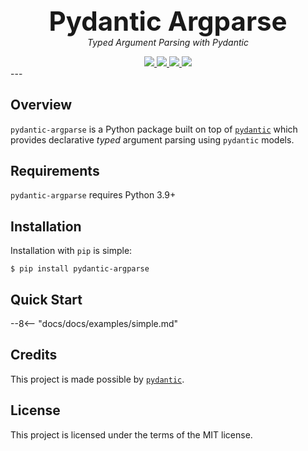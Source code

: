 <!-- Heading -->
<div align="center">
    <h1 style="margin-bottom:0;font-size:3em;">
        Pydantic Argparse
    </h1>
    <p style="margin-top:0;">
        <em>Typed Argument Parsing with Pydantic</em>
    </p>
    <a href="https://pypi.python.org/pypi/pydantic-argparse">
        <img src="https://img.shields.io/pypi/v/pydantic-argparse.svg">
    </a>
    <a href="https://pepy.tech/project/pydantic-argparse">
        <img src="https://pepy.tech/badge/pydantic-argparse">
    </a>
    <a href="https://github.com/SupImDos/pydantic-argparse">
        <img src="https://img.shields.io/pypi/pyversions/pydantic-argparse.svg">
    </a>
    <a href="https://github.com/SupImDos/pydantic-argparse/blob/master/LICENSE">
        <img src="https://img.shields.io/github/license/SupImDos/pydantic-argparse.svg">
    </a>
</div>
---

<!-- Overview -->
## Overview
`pydantic-argparse` is a Python package built on top of [`pydantic`](https://pydantic-docs.helpmanual.io/) which
provides declarative *typed* argument parsing using `pydantic` models.

<!-- Requirements -->
## Requirements
`pydantic-argparse` requires Python 3.9+

<!-- Installation -->
## Installation
Installation with `pip` is simple:
```console
$ pip install pydantic-argparse
```

<!-- Quick Start -->
## Quick Start
--8<-- "docs/docs/examples/simple.md"

<!-- Credits -->
## Credits
This project is made possible by [`pydantic`](https://pydantic-docs.helpmanual.io/).

<!-- License -->
## License
This project is licensed under the terms of the MIT license.
